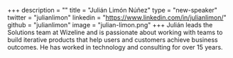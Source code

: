 +++
description = ""
title = "Julián Limón Núñez"
type = "new-speaker"
twitter = "julianlimon"
linkedin = "https://www.linkedin.com/in/julianlimon/"
github = "julianlimon"
image = "julian-limon.png"
+++
Julián leads the Solutions team at Wizeline and is passionate about working with teams to build iterative products that help users and customers achieve business outcomes. He has worked in technology and consulting for over 15 years.